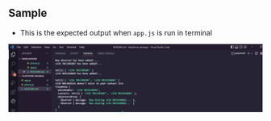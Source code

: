 ## Sample
  - This is the expected output when `app.js` is run in terminal

  <img src="Day 31-40\Day 37\telephone\image\Screenshot (386).png">